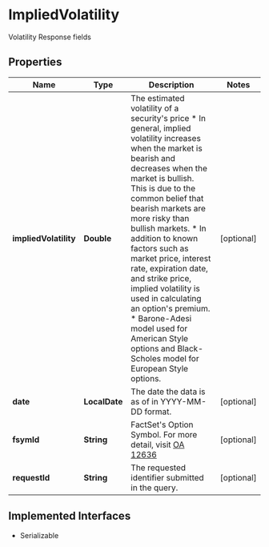 

# ImpliedVolatility

Volatility Response fields

## Properties

Name | Type | Description | Notes
------------ | ------------- | ------------- | -------------
**impliedVolatility** | **Double** | The estimated volatility of a security&#39;s price * In general, implied volatility increases when the market is bearish and decreases when the market is bullish. This is due to the common belief that bearish markets are more risky than bullish markets.  * In addition to known factors such as market price, interest rate, expiration date, and strike price, implied volatility is used in calculating an option&#39;s premium.  * Barone-Adesi model used for American Style options and Black-Scholes model for European Style options.  |  [optional]
**date** | **LocalDate** | The date the data is as of in YYYY-MM-DD format. |  [optional]
**fsymId** | **String** | FactSet&#39;s Option Symbol. For more detail, visit [OA 12636](https://my.apps.factset.com/oa/pages/12636#options) |  [optional]
**requestId** | **String** | The requested identifier submitted in the query. |  [optional]


## Implemented Interfaces

* Serializable


